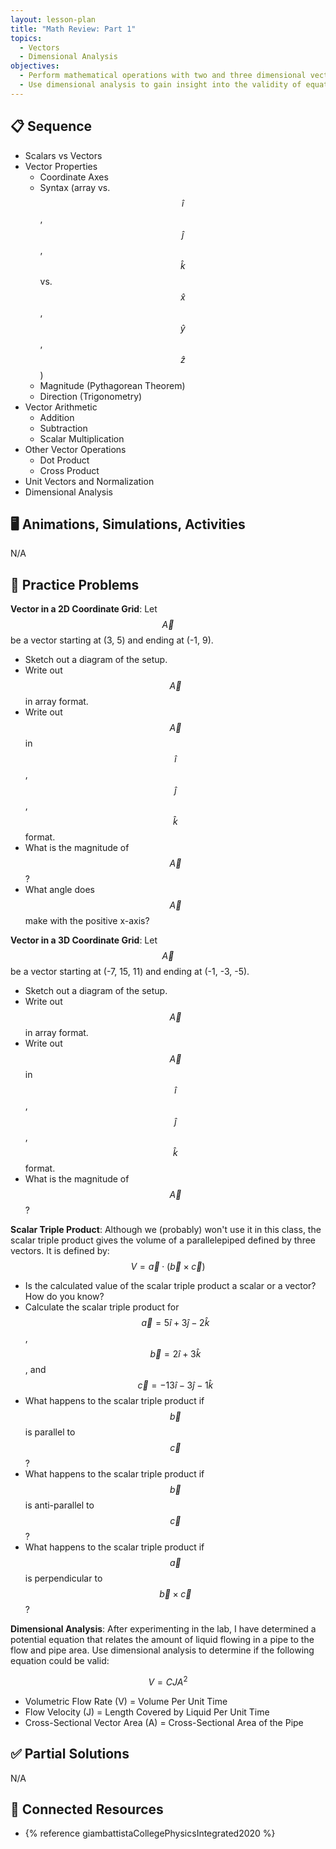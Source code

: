 ```yaml
---
layout: lesson-plan
title: "Math Review: Part 1"
topics:
  - Vectors
  - Dimensional Analysis
objectives:
  - Perform mathematical operations with two and three dimensional vectors
  - Use dimensional analysis to gain insight into the validity of equations
---
```


## 📋 Sequence

* Scalars vs Vectors
* Vector Properties
  * Coordinate Axes
  * Syntax (array vs. $$\hat{i}$$, $$\hat{j}$$, $$\hat{k}$$ vs. $$\hat{x}$$, $$\hat{y}$$, $$\hat{z}$$)
  * Magnitude (Pythagorean Theorem)
  * Direction (Trigonometry)
* Vector Arithmetic
  * Addition
  * Subtraction
  * Scalar Multiplication
* Other Vector Operations
  * Dot Product
  * Cross Product
* Unit Vectors and Normalization
* Dimensional Analysis

## 🖥️ Animations, Simulations, Activities

N/A

## 📝 Practice Problems

**Vector in a 2D Coordinate Grid**: Let $$\vec{A}$$ be a vector starting at (3, 5) and ending at (-1, 9).

* Sketch out a diagram of the setup.
* Write out $$\vec{A}$$ in array format.
* Write out $$\vec{A}$$ in $$\hat{i}$$, $$\hat{j}$$, $$\hat{k}$$ format.
* What is the magnitude of $$\vec{A}$$?
* What angle does $$\vec{A}$$ make with the positive x-axis?

**Vector in a 3D Coordinate Grid**: Let $$\vec{A}$$ be a vector starting at (-7, 15, 11) and ending at (-1, -3, -5).

* Sketch out a diagram of the setup.
* Write out $$\vec{A}$$ in array format.
* Write out $$\vec{A}$$ in $$\hat{i}$$, $$\hat{j}$$, $$\hat{k}$$ format.
* What is the magnitude of $$\vec{A}$$?

**Scalar Triple Product**: Although we (probably) won't use it in this class, the scalar triple product gives the volume of a parallelepiped defined by three vectors. It is defined by: $$V = \vec{a} \cdot (\vec{b} \times \vec{c})$$

* Is the calculated value of the scalar triple product a scalar or a vector? How do you know?
* Calculate the scalar triple product for $$\vec{a} = 5\hat{i} + 3\hat{j} - 2\hat{k}$$, $$\vec{b} = 2\hat{i} + 3\hat{k}$$, and $$\vec{c} = -13\hat{i} - 3\hat{j} - 1\hat{k}$$
* What happens to the scalar triple product if $$\vec{b}$$ is parallel to $$\vec{c}$$?
* What happens to the scalar triple product if $$\vec{b}$$ is anti-parallel to $$\vec{c}$$?
* What happens to the scalar triple product if $$\vec{a}$$ is perpendicular to $$\vec{b} \times \vec{c}$$?

**Dimensional Analysis**: After experimenting in the lab, I have determined a potential equation that relates the amount of liquid flowing in a pipe to the flow and pipe area. Use dimensional analysis to determine if the following equation could be valid:

$$
V = C J A^2
$$

* Volumetric Flow Rate (V) = Volume Per Unit Time
* Flow Velocity (J) = Length Covered by Liquid Per Unit Time
* Cross-Sectional Vector Area (A) = Cross-Sectional Area of the Pipe

## ✅ Partial Solutions

N/A

## 📘 Connected Resources

* {% reference giambattistaCollegePhysicsIntegrated2020 %}
